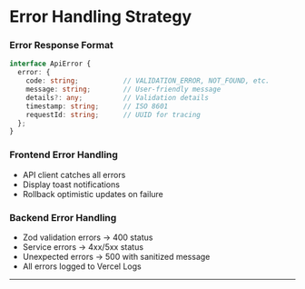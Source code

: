# Error Handling Strategy

### Error Response Format

```typescript
interface ApiError {
  error: {
    code: string;           // VALIDATION_ERROR, NOT_FOUND, etc.
    message: string;        // User-friendly message
    details?: any;          // Validation details
    timestamp: string;      // ISO 8601
    requestId: string;      // UUID for tracing
  };
}
```

### Frontend Error Handling

- API client catches all errors
- Display toast notifications
- Rollback optimistic updates on failure

### Backend Error Handling

- Zod validation errors → 400 status
- Service errors → 4xx/5xx status
- Unexpected errors → 500 with sanitized message
- All errors logged to Vercel Logs

---
